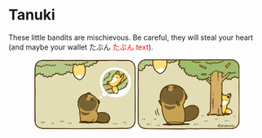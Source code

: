 # Tanuki

These little bandits are mischievous. Be careful, they will steal your heart (and maybe your wallet たぶん <span style="color:red"> たぶん text</span>).

<p align="center">
    <img width="200" src="https://github.com/yngtodd/tanuki/blob/master/img/tanuki1.png">
    <img width="200" src="https://github.com/yngtodd/tanuki/blob/master/img/tanuki2.png">
</p>
 
